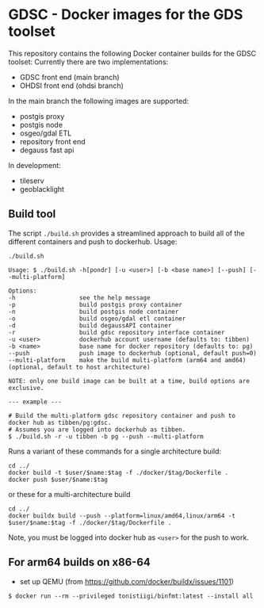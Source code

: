 # GDSC - Docker images for the GDS toolset 

This repository contains the following Docker container builds for the GDSC toolset: Currently there are two implementations:

- GDSC front end (main branch)
- OHDSI front end (ohdsi branch)  

In the main branch the following images are supported:
- postgis proxy
- postgis node
- osgeo/gdal ETL 
- repository front end 
- degauss fast api

In development:
- tileserv
- geoblacklight

## Build tool

The script ```./build.sh``` provides a streamlined approach to build all of the different containers and push to dockerhub. Usage:

```
./build.sh

Usage: $ ./build.sh -h[pondr] [-u <user>] [-b <base name>] [--push] [--multi-platform]

Options: 
-h                  see the help message
-p                  build postgis proxy container
-n                  build postgis node container
-o                  build osgeo/gdal etl container
-d                  build degaussAPI container
-r                  build gdsc repository interface container
-u <user>           dockerhub account username (defaults to: tibben)
-b <name>           base name for docker repository (defaults to: pg)
--push              push image to dockerhub (optional, default push=0)
--multi-platform    make the build multi-platform (arm64 and amd64) (optional, default to host architecture)

NOTE: only one build image can be built at a time, build options are exclusive.

--- example ---

# Build the multi-platform gdsc repository container and push to docker hub as tibben/pg:gdsc.
# Assumes you are logged into dockerhub as tibben.
$ ./build.sh -r -u tibben -b pg --push --multi-platform
```  

Runs a variant of these commands for a single architecture build:

```
cd ../
docker build -t $user/$name:$tag -f ./docker/$tag/Dockerfile .
docker push $user/$name:$tag
```

or these for a multi-architecture build

```
cd ../
docker buildx build --push --platform=linux/amd64,linux/arm64 -t $user/$name:$tag -f ./docker/$tag/Dockerfile .
```

Note, you must be logged into docker hub as ```<user>``` for the push to work.

## For arm64 builds on x86-64

- set up QEMU (from https://github.com/docker/buildx/issues/1101)

```$ docker run --rm --privileged tonistiigi/binfmt:latest --install all```
